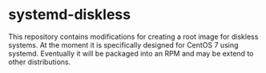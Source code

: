 # systemd-diskless

This repository contains modifications for creating a root image for diskless systems. At the moment it is specifically designed for CentOS 7 using systemd. Eventually it will be packaged into an RPM and may be extend to other distributions.

